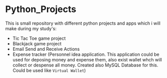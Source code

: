 # Python_Projects

This is small repository with different python projects and apps which i will make during my study's:
* Tic Tac Toe game project
* Blackjack game project
* Email Send and Receive Actions
* Expense tracker (Personnel idea application. This application could be used for deposing money and expense them, also exist wallet whch will collect or despense all money. Created also MySQL Database for this. Could be used like `Virtual Wallet`)
